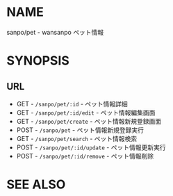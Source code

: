 # NAME

sanpo/pet - wansanpo ペット情報

# SYNOPSIS

## URL

- GET - `/sanpo/pet/:id` - ペット情報詳細
- GET - `/sanpo/pet/:id/edit` - ペット情報編集画面
- GET - `/sanpo/pet/create` - ペット情報新規登録画面
- POST - `/sanpo/pet` - ペット情報新規登録実行
- GET - `/sanpo/pet/search` - ペット情報検索
- POST - `/sanpo/pet/:id/update` - ペット情報更新実行
- POST - `/sanpo/pet/:id/remove` - ペット情報削除

# SEE ALSO
